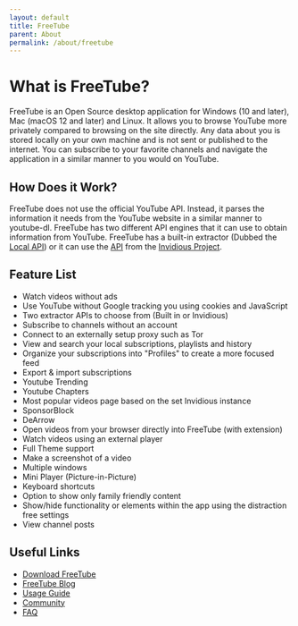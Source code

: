 ```yaml
---
layout: default
title: FreeTube
parent: About
permalink: /about/freetube
---
```


# What is FreeTube?

FreeTube is an Open Source desktop application for Windows (10 and later), Mac (macOS 12 and later) and Linux. It allows you to browse YouTube more privately compared to browsing on the site directly. Any data about you is stored locally on your own machine and is not sent or published to the internet. You can subscribe to your favorite channels and navigate the application in a similar manner to you would on YouTube.

## How Does it Work?

FreeTube does not use the official YouTube API. Instead, it parses the information it needs from the YouTube website in a similar manner to youtube-dl. FreeTube has two different API engines that it can use to obtain information from YouTube. FreeTube has a built-in extractor (Dubbed the [Local API](/usage/local-api/)) or it can use the [API](/usage/invidious-api) from the [Invidious Project](/about/invidious).

## Feature List

- Watch videos without ads
- Use YouTube without Google tracking you using cookies and JavaScript
- Two extractor APIs to choose from (Built in or Invidious)
- Subscribe to channels without an account
- Connect to an externally setup proxy such as Tor
- View and search your local subscriptions, playlists and history
- Organize your subscriptions into "Profiles" to create a more focused feed
- Export & import subscriptions
- Youtube Trending
- Youtube Chapters
- Most popular videos page based on the set Invidious instance
- SponsorBlock
- DeArrow
- Open videos from your browser directly into FreeTube (with extension)
- Watch videos using an external player
- Full Theme support
- Make a screenshot of a video
- Multiple windows
- Mini Player (Picture-in-Picture)
- Keyboard shortcuts
- Option to show only family friendly content
- Show/hide functionality or elements within the app using the distraction free settings
- View channel posts

## Useful Links

- [Download FreeTube](https://freetubeapp.io/#download)
- [FreeTube Blog](https://blog.freetubeapp.io/)
- [Usage Guide](/usage)
- [Community](/community)
- [FAQ](/faq)
